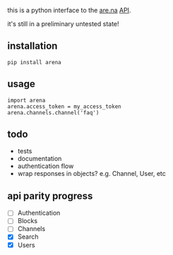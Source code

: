 this is a python interface to the [are.na](https://www.are.na/) [API](https://dev.are.na/documentation).

it's still in a preliminary untested state!

## installation

    pip install arena


## usage

    import arena
    arena.access_token = my_access_token
    arena.channels.channel('faq')

## todo

- tests
- documentation
- authentication flow
- wrap responses in objects? e.g. Channel, User, etc

## api parity progress

- [ ] Authentication
- [ ] Blocks
- [ ] Channels
- [x] Search
- [x] Users
